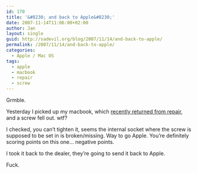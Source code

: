 ```yaml
---
id: 170
title: '&#8230; and back to Apple&#8230;'
date: 2007-11-14T11:06:00+02:00
author: Jan
layout: single
guid: http://sadevil.org/blog/2007/11/14/and-back-to-apple/
permalink: /2007/11/14/and-back-to-apple/
categories:
  - Apple / Mac OS
tags:
  - apple
  - macbook
  - repair
  - screw
---
```

Grmble.

Yesterday I picked up my macbook, which <a href="https://kcore.org/2007/11/09/my-mac-is-back/" target="_blank">recently returned from repair</a>, and a screw fell out. wtf?

I checked, you can&#8217;t tighten it, seems the internal socket where the screw is supposed to be set in is broken/missing. Way to go Apple. You&#8217;re definitely scoring points on this one&#8230; negative points.

I took it back to the dealer, they&#8217;re going to send it back to Apple.

Fuck.